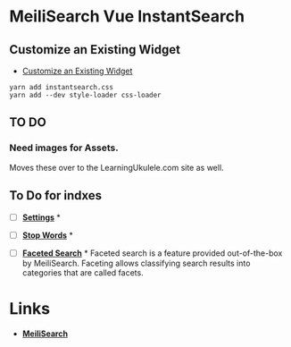 # MeiliSearch Vue InstantSearch

## Customize an Existing Widget

- [Customize an Existing Widget](https://www.algolia.com/doc/guides/building-search-ui/widgets/customize-an-existing-widget/vue/#highlight-and-snippet-your-search-results)

```
yarn add instantsearch.css
yarn add --dev style-loader css-loader
```


## TO DO

### Need images for Assets.

Moves these over to the LearningUkulele.com site as well.


## To Do for indxes

- [ ] [**Settings**](https://docs.meilisearch.com/references/settings.html#get-settings) * 
- [ ] [**Stop Words**](https://docs.meilisearch.com/references/stop_words.html) * 
- [ ] [**Faceted Search**](https://docs.meilisearch.com/guides/advanced_guides/faceted_search.html) * Faceted search is a feature provided out-of-the-box by MeiliSearch. Faceting allows classifying search results into categories that are called facets.


# Links
- [**MeiliSearch**](../../Dev/MeiliSearch/MeiliSearch.md)
